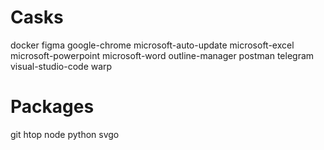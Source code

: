 # Casks

docker
figma
google-chrome
microsoft-auto-update
microsoft-excel
microsoft-powerpoint
microsoft-word
outline-manager
postman
telegram
visual-studio-code
warp

# Packages

git
htop
node
python
svgo